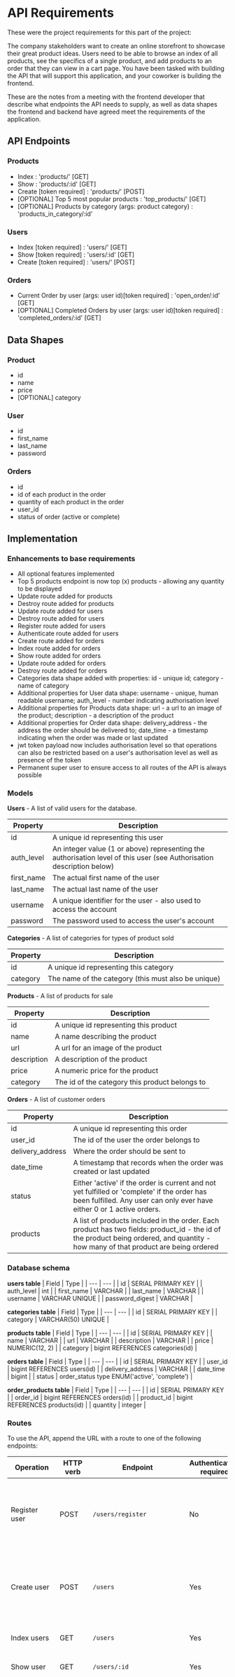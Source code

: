 # API Requirements

These were the project requirements for this part of the project:

The company stakeholders want to create an online storefront to showcase their great product ideas. Users need to be able to browse an index of all products, see the specifics of a single product, and add products to an order that they can view in a cart page. You have been tasked with building the API that will support this application, and your coworker is building the frontend.

These are the notes from a meeting with the frontend developer that describe what endpoints the API needs to supply, as well as data shapes the frontend and backend have agreed meet the requirements of the application.

## API Endpoints

### Products

- Index : 'products/' [GET]
- Show : 'products/:id' [GET]
- Create [token required] : 'products/' [POST]
- [OPTIONAL] Top 5 most popular products : 'top_products/' [GET]
- [OPTIONAL] Products by category (args: product category) : 'products_in_category/:id'

### Users

- Index [token required] : 'users/' [GET]
- Show [token required] : 'users/:id' [GET]
- Create [token required] : 'users/' [POST]

### Orders

- Current Order by user (args: user id)[token required] : 'open_order/:id' [GET]
- [OPTIONAL] Completed Orders by user (args: user id)[token required] : 'completed_orders/:id' [GET]

## Data Shapes

### Product

- id
- name
- price
- [OPTIONAL] category

### User

- id
- first_name
- last_name
- password

### Orders

- id
- id of each product in the order
- quantity of each product in the order
- user_id
- status of order (active or complete)

## Implementation

### Enhancements to base requirements

- All optional features implemented
- Top 5 products endpoint is now top (x) products - allowing any quantity to be displayed
- Update route added for products
- Destroy route added for products
- Update route added for users
- Destroy route added for users
- Register route added for users
- Authenticate route added for users
- Create route added for orders
- Index route added for orders
- Show route added for orders
- Update route added for orders
- Destroy route added for orders
- Categories data shape added with properties: id - unique id; category - name of category
- Additional properties for User data shape: username - unique, human readable username; auth_level - number indicating authorisation level
- Additional properties for Products data shape: url - a url to an image of the product; description - a description of the product
- Additional properties for Order data shape: delivery_address - the address the order should be delivered to; date_time - a timestamp indicating when the order was made or last updated
- jwt token payload now includes authorisation level so that operations can also be restricted based on a user's authorisation level as well as presence of the token
- Permanent super user to ensure access to all routes of the API is always possible

### Models

**Users** - A list of valid users for the database.

| Property   | Description                                                                                                           |
| ---------- | --------------------------------------------------------------------------------------------------------------------- |
| id         | A unique id representing this user                                                                                    |
| auth_level | An integer value (1 or above) representing the authorisation level of this user (see Authorisation description below) |
| first_name | The actual first name of the user                                                                                     |
| last_name  | The actual last name of the user                                                                                      |
| username   | A unique identifier for the user - also used to access the account                                                    |
| password   | The password used to access the user's account                                                                        |

**Categories** - A list of categories for types of product sold

| Property | Description                                         |
| -------- | --------------------------------------------------- |
| id       | A unique id representing this category              |
| category | The name of the category (this must also be unique) |

**Products** - A list of products for sale

| Property    | Description                                    |
| ----------- | ---------------------------------------------- |
| id          | A unique id representing this product          |
| name        | A name describing the product                  |
| url         | A url for an image of the product              |
| description | A description of the product                   |
| price       | A numeric price for the product                |
| category    | The id of the category this product belongs to |

**Orders** - A list of customer orders

| Property         | Description                                                                                                                                                                        |
| ---------------- | ---------------------------------------------------------------------------------------------------------------------------------------------------------------------------------- |
| id               | A unique id representing this order                                                                                                                                                |
| user_id          | The id of the user the order belongs to                                                                                                                                            |
| delivery_address | Where the order should be sent to                                                                                                                                                  |
| date_time        | A timestamp that records when the order was created or last updated                                                                                                                |
| status           | Either 'active' if the order is current and not yet fulfilled or 'complete' if the order has been fulfilled. Any user can only ever have either 0 or 1 active orders.              |
| products         | A list of products included in the order. Each product has two fields: product_id - the id of the product being ordered, and quantity - how many of that product are being ordered |

### Database schema

**users table**
| Field | Type |
| --- | --- |
| id | SERIAL PRIMARY KEY |
| auth_level | int |
| first_name | VARCHAR |
| last_name | VARCHAR |
| username | VARCHAR UNIQUE |
| password_digest | VARCHAR |

**categories table**
| Field | Type |
| --- | --- |
| id | SERIAL PRIMARY KEY |
| category | VARCHAR(50) UNIQUE |

**products table**
| Field | Type |
| --- | --- |
| id | SERIAL PRIMARY KEY |
| name | VARCHAR |
| url | VARCHAR |
| description | VARCHAR |
| price | NUMERIC(12, 2) |
| category | bigint REFERENCES categories(id) |

**orders table**
| Field | Type |
| --- | --- |
| id | SERIAL PRIMARY KEY |
| user_id | bigint REFERENCES users(id) |
| delivery_address | VARCHAR |
| date_time | bigint |
| status | order_status type ENUM('active', 'complete') |

**order_products table**
| Field | Type |
| --- | --- |
| id | SERIAL PRIMARY KEY |
| order_id | bigint REFERENCES orders(id) |
| product_id | bigint REFERENCES products(id) |
| quantity | integer |

### Routes

To use the API, append the URL with a route to one of the following endpoints:

| Operation            | HTTP verb | Endpoint                    | Authentication required | Body                                                                                                                                               | Returns                                                   |
| -------------------- | --------- | --------------------------- | ----------------------- | -------------------------------------------------------------------------------------------------------------------------------------------------- | --------------------------------------------------------- |
| Register user        | POST      | `/users/register`           | No                      | JSON object with values. id can be set to an empty string as it will be created automatically                                                      | JSON file with the created user                           |
| Create user          | POST      | `/users`                    | Yes                     | JSON object with values. id can be set to an empty string as it will be created automatically                                                      | JSON file with the created user                           |
| Index users          | GET       | `/users`                    | Yes                     | None                                                                                                                                               | JSON file with array of users                             |
| Show user            | GET       | `/users/:id`                | Yes                     | None                                                                                                                                               | JSON file with selected user                              |
| Update user          | PUT       | `/users/:id`                | Yes                     | JSON object containing properties to be amended with new values (any properties not included will be left unchanged)                               | JSON file with the updated user                           |
| Destroy user         | DELETE    | `/users/:id`                | Yes                     | None                                                                                                                                               | JSON file with the deleted user                           |
| Authenticate user    | POST      | `/users/authenticate`       | No                      | JSON object containing the following properties: username: user name for the user to be logged in; password: password for the user to be logged in | JSON file with a token for the authenticated user.        |
| Create category      | POST      | `/categories`               | Yes                     | JSON object with values. id can be set to an empty string as it will be created automatically                                                      | JSON file with the created category                       |
| Index categories     | GET       | `/categories`               | No                      | None                                                                                                                                               | JSON file with array of categories                        |
| Show category        | GET       | `/categories/:id`           | No                      | None                                                                                                                                               | JSON file with selected category                          |
| Update categories    | PUT       | `/categories/:id`           | Yes                     | JSON object containing property to be amended with new value                                                                                       | JSON file with the updated category                       |
| Destroy category     | DELETE    | `/categories/:id`           | Yes                     | None                                                                                                                                               | JSON file with the deleted category                       |
| Create product       | POST      | `/products`                 | Yes                     | JSON object with values. id can be set to an empty string as it will be created automatically                                                      | JSON file with the created product                        |
| Index products       | GET       | `/products`                 | No                      | None                                                                                                                                               | JSON file with array of products                          |
| Show product         | GET       | `/products/:id`             | No                      | None                                                                                                                                               | JSON file with selected product                           |
| Update product       | PUT       | `/products/:id`             | Yes                     | JSON object containing properties to be amended with new values (any properties not included will be left unchanged)                               | JSON file with the updated product                        |
| Destroy product      | DELETE    | `/products/:id`             | Yes                     | None                                                                                                                                               | JSON file with the deleted product                        |
| Products by category | GET       | `/products_in_category/:id` | No                      | None                                                                                                                                               | JSON file with a list of products in the given category   |
| Top Products         | GET       | `/top_products/:max`        | No                      | None                                                                                                                                               | JSON file with an array of up to max top selling products |
| Create order         | POST      | `/orders`                   | Yes                     | JSON object with values. id can be set to an empty string as it will be created automatically                                                      | JSON file with the created order (see below)              |
| Index orders         | GET       | `/orders`                   | Yes                     | None                                                                                                                                               | JSON file with array of orders                            |
| Show order           | GET       | `/orders/:id`               | Yes                     | None                                                                                                                                               | JSON file with selected order                             |
| Update order         | PUT       | `/orders/:id`               | Yes                     | JSON object containing properties to be amended with new values (any properties not included will be left unchanged)                               | JSON file with the updated order                          |
| Destroy order        | DELETE    | `/orders/:id`               | Yes                     | None                                                                                                                                               | JSON file with the deleted order                          |
